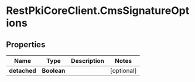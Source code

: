 # RestPkiCoreClient.CmsSignatureOptions

## Properties
Name | Type | Description | Notes
------------ | ------------- | ------------- | -------------
**detached** | **Boolean** |  | [optional] 
